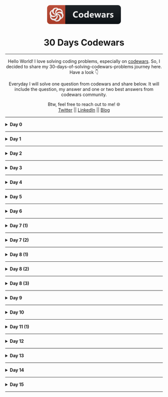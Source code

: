 <div align="center">
  <img height="60" src="./assets/codewars_button_icon.png">
  <h1>30 Days Codewars</h1>

---

<span>Hello World! I love solving coding problems, especially on <a href="https://www.codewars.com/">codewars</a>. So, I decided to share my 30-days-of-solving-codewars-problems journey here. Have a look 👇</span>

<span>Everyday I will solve one question from codewars and share below. It will include the question, my answer and one or two best answers from codewars community.</span>

Btw, feel free to reach out to me! 🌐 <br />
<a href="https://twitter.com/Bobokhon7">Twitter</a> || <a href="https://www.linkedin.com/in/bobokhon/">LinkedIn</a> || <a href="https://dev.to/bobokhon7">Blog</a>

</div>

---

<details><summary><b>Day 0</b></summary>

#### Get the Middle Character?

> 7 kyu

###### Description:

> You are going to be given a word. Your job is to return the middle character of the word. If the word's length is odd, return the middle character. If the word's length is even, return the middle 2 characters.

```javascript
function getMiddle(s) {
  //Code goes here!
}
```

<details><summary><b>My Answer</b></summary>

```javascript
function getMiddle(s) {
  return s.slice((s.length - 1) / 2, s.length / 2 + 1);
}
```

</details>

<details><summary><b>Best Answer</b></summary>

```javascript
function getMiddle(s) {
  return s.slice((s.length - 1) / 2, s.length / 2 + 1);
}
```

</details>

</details>

---

<details><summary><b>Day 1</b></summary>

#### Categorize New Member

> 7 kyu

###### Description:

> The Western Suburbs Croquet Club has two categories of membership, Senior and Open. They would like your help with an application form that will tell prospective members which category they will be placed. To be a senior, a member must be at least 55 years old and have a handicap greater than 7. In this croquet club, handicaps range from -2 to +26; the better the player the lower the handicap.
> INPUT: Input will consist of a list of pairs. Each pair contains information for a single potential member. Information consists of an integer for the person's age and an integer for the person's handicap.
> OUTPUT: Output will consist of a list of string values (in Haskell: Open or Senior) stating whether the respective member is to be placed in the senior or open category.
> Example
> input = [[18, 20], [45, 2], [61, 12], [37, 6], [21, 21], [78, 9]]
> output = ["Open", "Open", "Senior", "Open", "Open", "Senior"]

```javascript
function openOrSenior(data) {
  // ...
}
```

<details><summary><b>My Answer</b></summary>

```javascript
function openOrSenior(data) {
  let newArray = [];
  for (var i = 0; i < data.length; i++) {
    if (data[i][0] >= 55 && data[i][1] > 7) {
      newArray.push("Senior");
    } else {
      newArray.push("Open");
    }
  }
  return newArray;
}
```

</details>

<details><summary><b>Best Answer</b></summary>

```javascript
function openOrSenior(data) {
  return data.map(([age, handicap]) =>
    age > 54 && handicap > 7 ? "Senior" : "Open"
  );
}
```

</details>

</details>

---

<details><summary><b>Day 2</b></summary>

#### Reversed sequence

> 8 kyu

###### Description:

> Build a function that returns an array of integers from n to 1 where n>0.
> Example : n=5 --> [5,4,3,2,1]

```javascript
const reverseSeq = (n) => {
  return [];
};
```

<details><summary><b>My Answer</b></summary>

```javascript
const reverseSeq = (n) => {
  let newVal = [];
  for (let i = 1; i <= n; i++) {
    newVal.push(i);
  }
  return newVal.reverse();
};
```

</details>

<details><summary><b>Best Answer</b></summary>

```javascript
const reverseSeq = (n) => {
  const newArray = [];
  for (let i = n; i > 0; i--) {
    newArray.push(i);
  }
  return newArray;
};
```

</details>

</details>

---

<details><summary><b>Day 3</b></summary>

#### Century From Year

> 8 kyu

###### Description:

> Introduction
> The first century spans from the year 1 up to and including the year 100, the second century - from the year 101 >up to and including the year 200, etc.
> Task
> Given a year, return the century it is in.
> Examples
> 1705 --> 18
> 1900 --> 19
> 1601 --> 17
> 2000 --> 20

```javascript
function century(year) {
  // Finish this :)
  return;
}
```

<details><summary><b>My Answer</b></summary>

```javascript
function century(year) {
  let century = 0;
  for (let i = 0; i < year; i++) {
    if (i % 100 == 0) {
      century++;
    }
  }
  return century;
}
```

</details>

<details><summary><b>Best Answer</b></summary>

```javascript
function century(year) {
  return Math.ceil(year / 100);
}
```

</details>

</details>

---

<details><summary><b>Day 4</b></summary>

#### Grasshopper - Summation

> 8 kyu

###### Description:

> Introduction
> Write a program that finds the summation of every number from 1 to num. The number will always be a positive integer greater than 0.
> Examples
> summation(8) -> 36
> 1 + 2 + 3 + 4 + 5 + 6 + 7 + 8

```javascript
var summation = function (num) {
  ///
};
```

<details><summary><b>My Answer</b></summary>

```javascript
var summation = function (num) {
  let total = 0;
  for (let i = 1; i <= num; i++) {
    total += i;
  }
  return total;
};
```

</details>

<details><summary><b>Best Answer</b></summary>

```javascript
var summation = function (num) {
  return (num * (num + 1)) / 2;
};
```

</details>

</details>

---

<details><summary><b>Day 5</b></summary>

> 7 kyu

#### Descending Order

###### Description:

> Introduction
> Your task is to make a function that can take any non-negative integer as an argument and return it with its digits in descending order. Essentially, rearrange the digits to create the highest possible number.
> Examples
> Input: 42145 Output: 54421
> Input: 123456789 Output: 987654321

```javascript
function descendingOrder(n) {
  ///
}
```

<details><summary><b>My Answer</b></summary>

```javascript
function descendingOrder(n) {
  let reverseNum = n.toString().split("").sort().reverse();
  return Number(reverseNum.join(""));
}
```

</details>

<details><summary><b>Best Answer 1</b></summary>

```javascript
function descendingOrder(n) {
  return parseInt(String(n).split("").sort().reverse().join(""));
}
```

<details><summary><b>Best Answer 2</b></summary>

```javascript
function descendingOrder(n) {
  return parseInt(
    n
      .toString()
      .split("")
      .sort(function (a, b) {
        return b - a;
      })
      .join("")
  );
}
```

</details>

</details>
</details>

---

<details><summary><b>Day 6</b></summary>

#### Basic Mathematical Operations

> 8 kyu

###### Description:

> Introduction
> Your task is to create a function that does four basic mathematical operations.
> The function should take three arguments - operation(string/char), value1(number), value2(number).
> The function should return result of numbers after applying the chosen operation.
> Examples
> ('+', 4, 7) --> 11
> ('-', 15, 18) --> -3
> ('\', 5, 5) --> 25
> ('/', 49, 7) --> 7

```javascript
function basicOp(operation, value1, value2) {
  // Code
}
```

<details><summary><b>My Answer</b></summary>

```javascript
function basicOp(operation, value1, value2) {
  // Code
  if (operation === "+") {
    return value1 + value2;
  } else if (operation === "-") {
    return value1 - value2;
  } else if (operation === "*") {
    return value1 * value2;
  } else if (operation === "/") {
    return value1 / value2;
  }
}
```

</details>

<details><summary><b>Best Answer</b></summary>

```javascript
function basicOp(operation, value1, value2) {
  switch (operation) {
    case "+":
      return value1 + value2;
    case "-":
      return value1 - value2;
    case "*":
      return value1 * value2;
    case "/":
      return value1 / value2;
    default:
      return 0;
  }
}
```

</details>

</details>

---

<details><summary><b>Day 7 (1)</b></summary>

#### Is he gonna survive?

> 8 kyu

###### Description:

> Introduction
> A hero is on his way to the castle to complete his mission. However, he's been told that the castle is surrounded with a couple of powerful dragons! each dragon takes 2 bullets to be defeated, our hero has no idea how many bullets he should carry.. Assuming he's gonna grab a specific given number of bullets and move forward to fight another specific given number of dragons, will he survive?

```javascript
function hero(bullets, dragons) {
  //Get Coding!
}
```

<details><summary><b>My Answer</b></summary>

```javascript
function hero(bullets, dragons) {
  return dragons * 2 > bullets ? false : true;
}
```

</details>

<details><summary><b>Best Answer</b></summary>

```javascript
function hero(bullets, dragons) {
  return bullets >= dragons * 2;
}
```

</details>

</details>

---

<details><summary><b>Day 7 (2)</b></summary>

#### Square Every Digit

> 7 kyu

###### Description:

> Introduction
> Welcome. In this kata, you are asked to square every digit of a number and concatenate them.

> For example, if we run 9119 through the function, 811181 will come out, because 92 is 81 and 12 is 1.

> Note: The function accepts an integer and returns an integer

```javascript
function squareDigits(num) {
  return 0;
}
```

<details><summary><b>My Answer</b></summary>

```javascript
function squareDigits(num) {
  let numArr = num
    .toString()
    .split("")
    .map((a) => a * a)
    .join("");
  return Number(numArr);
}
```

</details>

<details><summary><b>Best Answer</b></summary>

```javascript
function squareDigits(num) {
  let numArr = num
    .toString()
    .split("")
    .map((a) => a * a)
    .join("");
  return Number(numArr);
}
```

</details>

</details>

---

<details><summary><b>Day 8 (1)</b></summary>

#### Square Every Digit

> 8 kyu

###### Description:

> Introduction
> Write a function which calculates the average of the numbers in a given list.

> Note: Empty arrays should return 0.

```javascript
function find_average(array) {
  // your code here
  return 0;
}
```

<details><summary><b>My Answer</b></summary>

```javascript
function find_average(array) {
  let average = 0;

  for (let i = 0; i < array.length; i++) {
    average += array[i];
  }
  if (array.length === 0) {
    return average;
  } else {
    return average / array.length;
  }
}
```

</details>

<details><summary><b>Best Answer</b></summary>

```javascript
function find_average(arr) {
  return arr.length > 0 ? arr.reduce((a, b) => a + b) / arr.length : 0;
}
```

</details>

</details>

---

<details><summary><b>Day 8 (2)</b></summary>

####Beginner - Reduce but Grow

> 8 kyu

###### Description:

> Introduction
> Given a non-empty array of integers, return the result of multiplying the values together in order. Example:

```javascript
[1, 2, 3, 4] => 1 * 2 * 3 * 4 = 24
```

```javascript
function grow(x) {
  // your code here
}
```

<details><summary><b>My Answer</b></summary>

```javascript
function grow(x) {
  let total = 1;

  for (let i = 0; i < x.length; i++) {
    total *= x[i];
  }
  return total;
}
```

</details>

<details><summary><b>Best Answer</b></summary>

```javascript
const grow = (x) => x.reduce((a, b) => a * b);
```

</details>

</details>

---

<details><summary><b>Day 8 (3)</b></summary>

####Find the unique number

> 6 kyu

###### Description:

> Introduction
> There is an array with some numbers. All numbers are equal except for one. Try to find it!:

```javascript
findUniq([1, 1, 1, 2, 1, 1]) === 2;
findUniq([0, 0, 0.55, 0, 0]) === 0.55;
```

```javascript
function findUniq(arr) {
  // do magic
}
```

<details><summary><b>My Answer 😂</b></summary>

```javascript
function findUniq(arr) {
  arr.sort((a, b) => a - b);
  return arr[0] == arr[1] ? arr.pop() : arr[0];
}
```

</details>

<details><summary><b>Best Answer ✔</b></summary>

```javascript
function findUniq(arr) {
  arr.sort((a, b) => a - b);
  return arr[0] == arr[1] ? arr.pop() : arr[0];
}
```

</details>

</details>

---

<details><summary><b>Day 9</b></summary>

#### Odd or Even?

> 7 kyu

###### Description:

> Introduction
> Given a list of integers, determine whether the sum of its elements is odd or even.

> Give your answer as a string matching "odd" or "even".

> If the input array is empty consider it as: [0] (array with a zero).

```javascript
Input: [0];
Output: "even";

Input: [0, 1, 4];
Output: "odd";

Input: [0, -1, -5];
Output: "even";
```

```javascript
function oddOrEven(array) {
  //code here
}
```

<details><summary><b>My Answer </b></summary>

```javascript
function oddOrEven(array) {
  let sum = 0;

  for (let i = 0; i < array.length; i++) {
    sum += array[i];
  }

  return sum % 2 === 0 ? "even" : "odd";
}
```

</details>

<details><summary><b>Best Answer ✔</b></summary>

```javascript
function oddOrEven(arr) {
  return arr.reduce((a, b) => a + b, 0) % 2 ? "odd" : "even";
}
```

</details>

</details>

---

<details><summary><b>Day 10</b></summary>

#### Mexican Wave

> 7 kyu

###### Description:

> Introduction
> In this simple Kata your task is to create a function that turns a string into a Mexican Wave. You will be passed a string and you must return that string in an array where an uppercase letter is a person standing up.

> 1.  The input string will always be lower case but maybe empty.

> 2.  If the character in the string is whitespace then pass over it as if it was an empty seat

```javascript
wave("hello") => ["Hello", "hEllo", "heLlo", "helLo", "hellO"]
```

```javascript
function wave(str) {
  // Code here
}
```

<details><summary><b>My Answer </b></summary>

```javascript
function wave(str) {
  let newArr = [];
  for (let i = 0; i < str.length; i++) {
    let copy = str.split("");
    if (copy[i] !== " ") {
      copy[i] = copy[i].toUpperCase();
      newArr.push(copy.join(""));
    }
  }
  return newArr;
}
```

</details>

<details><summary><b>Best Answer ✔</b></summary>

```javascript
function wave(str) {
  let result = [];

  str.split("").forEach((char, index) => {
    if (/[a-z]/.test(char)) {
      result.push(
        str.slice(0, index) + char.toUpperCase() + str.slice(index + 1)
      );
    }
  });

  return result;
}
```

</details>

</details>

---

<details><summary><b>Day 11 (1)</b></summary>

#### Beginner Series #3 Sum of Numbers

> 7 kyu

###### Description:

> Introduction
> Given two integers a and b, which can be positive or negative, find the sum of all the integers between and including them and return it. If the two numbers are equal return a or b

```javascript
(1, 0) --> 1 (1 + 0 = 1)
(1, 2) --> 3 (1 + 2 = 3)
(0, 1) --> 1 (0 + 1 = 1)
(1, 1) --> 1 (1 since both are same)
(-1, 0) --> -1 (-1 + 0 = -1)
(-1, 2) --> 2 (-1 + 0 + 1 + 2 = 2)
```

```javascript
function getSum(a, b) {
  // Code here
}
```

<details><summary><b>My Answer </b></summary>

```javascript
function wave(str) {
  let newArr = [];
  for (let i = 0; i < str.length; i++) {
    let copy = str.split("");
    if (copy[i] !== " ") {
      copy[i] = copy[i].toUpperCase();
      newArr.push(copy.join(""));
    }
  }
  return newArr;
}
```

</details>

<details><summary><b>Best Answer </b></summary>

```javascript
function GetSum(a, b) {
  if (a == b) return a;
  else if (a < b) return a + GetSum(a + 1, b);
  else return a + GetSum(a - 1, b);
}
```

</details>

</details>

---

<details><summary><b>Day 12</b></summary>

#### Who likes it?

> 6 kyu

###### Description:

> Introduction
> You probably know the "like" system from Facebook and other pages. People can "like" blog posts, pictures or other items. We want to create the text that should be displayed next to such an item.

> Implement the function which takes an array containing the names of people that like an item. It must return the display text as shown in the examples:

```javascript
[]                                -->  "no one likes this"
["Peter"]                         -->  "Peter likes this"
["Jacob", "Alex"]                 -->  "Jacob and Alex like this"
["Max", "John", "Mark"]           -->  "Max, John and Mark like this"
["Alex", "Jacob", "Mark", "Max"]  -->  "Alex, Jacob and 2 others like this"
```

```javascript
function likes(names) {
  // Code here
}
```

<details><summary><b>My Answer </b></summary>

```javascript
function likes(names) {
  let newStr = "";

  if (names.length === 0) {
    return "no one likes this";
  } else if (names.length === 1) {
    newStr = `${names[0]} likes this`;
  } else if (names.length === 2) {
    newStr = `${names[0]} and ${names[1]} like this`;
  } else if (names.length === 3) {
    newStr = `${names[0]}, ${names[1]} and ${names[2]} like this`;
  } else if (names.length >= 4) {
    newStr = `${names[0]}, ${names[1]} and ${
      names.length - 2
    } others like this`;
  }

  return newStr;
}
```

</details>

<details><summary><b>Best Answer </b></summary>

```javascript
function likes(names) {
  var templates = [
    "no one likes this",
    "{name} likes this",
    "{name} and {name} like this",
    "{name}, {name} and {name} like this",
    "{name}, {name} and {n} others like this",
  ];
  var idx = Math.min(names.length, 4);

  return templates[idx].replace(/{name}|{n}/g, function (val) {
    return val === "{name}" ? names.shift() : names.length;
  });
}
```

</details>

</details>

---

<details><summary><b>Day 13</b></summary>

#### Who likes it?

> 6 kyu

###### Description:

> Introduction
> Complete the solution so that it splits the string into pairs of two characters. If the string contains an odd number of characters then it should replace the missing second character of the final pair with an underscore ('\_').

```javascript
* 'abc' =>  ['ab', 'c_']
* 'abcdef' => ['ab', 'cd', 'ef']
```

```javascript
function solution(str) {}
```

<details><summary><b>My Answer🤔 </b></summary>

```javascript
function solution(str) {
  let arr = [];
  let newStr = "";
  if (str.length % 2 != 0) {
    str += "_";
  }
  for (let i = 0; i < str.length; i++) {
    newStr += str[i];
    if (newStr.length === 2) {
      arr.push(newStr);
      newStr = "";
    }
  }
  return arr;
}
```

</details>

<details><summary><b>Best Answer </b></summary>

```javascript
function solution(str) {
  let arr = [];
  let newStr = "";
  if (str.length % 2 != 0) {
    str += "_";
  }
  for (let i = 0; i < str.length; i++) {
    newStr += str[i];
    if (newStr.length === 2) {
      arr.push(newStr);
      newStr = "";
    }
  }
  return arr;
}
```

</details>

</details>

---

<details><summary><b>Day 14</b></summary>

#### Shortest Word

> 7 kyu

###### Description:

> Introduction
> Simple, given a string of words, return the length of the shortest word(s).

> String will never be empty and you do not need to account for different data types.

```javascript
function findShort(s) {}
```

<details><summary><b>My Answer</b></summary>

```javascript
function findShort(s) {
  let arr = s.split(" ");
  let newArr = [];
  for (let i = 0; i < arr.length; i++) {
    newArr.push(arr[i].length);
  }
  return newArr.sort((a, b) => a - b)[0];
}
```

</details>

<details><summary><b>Best Answer </b></summary>

```javascript
function findShort(s) {
  return Math.min.apply(
    null,
    s.split(" ").map((w) => w.length)
  );
}
```

</details>

</details>

---

<details><summary><b>Day 15</b></summary>

#### If you can't sleep, just count sheep!!

> 7 kyu

###### Description:

> Introduction
> Given a non-negative integer, 3 for example, return a string with a murmur: "1 sheep...2 sheep...3 sheep...". Input will always be valid, i.e. no negative integers.

```javascript
var countSheep = function (num) {
  //your code here
};
```

<details><summary><b>My Answer</b></summary>

```javascript
var countSheep = function (num) {
  let newArr = [];

  for (let i = 1; i <= num; i++) {
    newArr.push(i + " sheep...");
  }

  return newArr.join("");
};
```

</details>

<details><summary><b>Best Answer </b></summary>

```javascript
var countSheep = function (num) {
  let str = "";
  for (let i = 1; i <= num; i++) {
    str += `${i} sheep...`;
  }
  return str;
};
```

</details>

</details>

---

